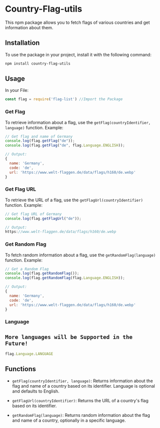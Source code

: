 # Country-Flag-utils

This npm package allows you to fetch flags of various countries and get information about them.

## Installation

To use the package in your project, install it with the following command:

```bash
npm install country-flag-utils
```

## Usage

In your File:

```javascript
const flag = require('flag-list') //Import the Package
```

### Get Flag

To retrieve information about a flag, use the `getFlag(countryIdentifier, language)` function. Example:

```javascript
// Get flag and name of Germany
console.log(flag.getFlag("de"));
console.log(flag.getFlag("de", flag.Language.ENGLISH));

// Output:
{
  name: 'Germany',
  code: 'de',
  url: 'https://www.welt-flaggen.de/data/flags/h160/de.webp'
}
```

### Get Flag URL

To retrieve the URL of a flag, use the `getFlagUrl(countryIdentifier)` function. Example:

```javascript
// Get flag URL of Germany
console.log(flag.getFlagUrl("de"));

// Output:
https://www.welt-flaggen.de/data/flags/h160/de.webp
```

### Get Random Flag

To fetch random information about a flag, use the `getRandomFlag(language)` function. Example:

```javascript
// Get a Random Flag
console.log(flag.getRandomFlag());
console.log(flag.getRandomFlag(flag.Language.ENGLISH));

// Output:
{
  name: 'Germany',
  code: 'de',
  url: 'https://www.welt-flaggen.de/data/flags/h160/de.webp'
}
```

### Language
`More languages will be Supported in the Future!`
---
```javascript
flag.Language.LANGUAGE
```

## Functions

- `getFlag(countryIdentifier, language)`: Returns information about the flag and name of a country based on its identifier. Language is optional and defaults to English.

- `getFlagUrl(countryIdentifier)`: Returns the URL of a country's flag based on its identifier.

- `getRandomFlag(language)`: Returns random information about the flag and name of a country, optionally in a specific language.
```